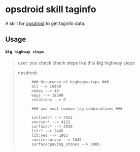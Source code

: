 # opsdroid skill taginfo

A skill for [opsdroid](https://github.com/opsdroid/opsdroid) to get taginfo data.


## Usage

#### `&tg highway steps`


> user: you check check steps like this &tg highway steps

> opsdroid: 
>
>           ### Occurence of highway=steps ###
>           all --> 19448
>           nodes --> 49
>           ways --> 19399
>           relations --> 0
>
>           ### and most common tag combinations ###
>
>           incline:* --> 7012
>           source:* --> 4112
>           surface:* --> 3920
>           lit:* --> 2445
>           lit:yes --> 1803
>           source:survey --> 1049
>           surface:paving_stones --> 1006

